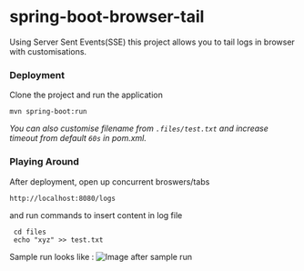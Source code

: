 # spring-boot-browser-tail
Using Server Sent Events(SSE) this project allows you to tail logs in browser with customisations.


### Deployment

Clone the project and run the application
```
mvn spring-boot:run
```
*You can also customise filename from `.files/test.txt` and increase timeout from default `60s` in pom.xml.*

### Playing Around

After deployment, open up concurrent broswers/tabs
```
http://localhost:8080/logs
```

and run commands to insert content in log file
```
 cd files
 echo "xyz" >> test.txt 
```

Sample run looks like : 
![Image after sample run](https://i.imgur.com/KEnxZr4.png)
